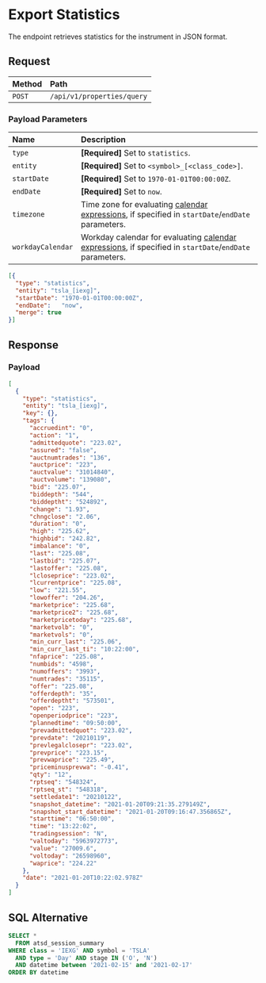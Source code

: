 # Export Statistics

The endpoint retrieves statistics for the instrument in JSON format.

## Request

| **Method** | **Path** |
|:---|:---|
| `POST` | `/api/v1/properties/query` |

### Payload Parameters

| **Name** | **Description** |
|:---|:---|
| `type` | **[Required]** Set to `statistics`. |
| `entity` | **[Required]** Set to `<symbol>_[<class_code>]`. |
| `startDate` | **[Required]** Set to `1970-01-01T00:00:00Z`.  |
| `endDate` | **[Required]** Set to `now`. |
| `timezone` | Time zone for evaluating [calendar expressions](../shared/calendar.md), if specified in `startDate`/`endDate` parameters. |
| `workdayCalendar` | Workday calendar for evaluating [calendar expressions](../shared/calendar.md), if specified in `startDate`/`endDate` parameters. |

```json
[{
  "type": "statistics",
  "entity": "tsla_[iexg]",
  "startDate": "1970-01-01T00:00:00Z",
  "endDate":   "now",
  "merge": true
}]
```

## Response

### Payload

```json
[
  {
    "type": "statistics",
    "entity": "tsla_[iexg]",
    "key": {},
    "tags": {
      "accruedint": "0",
      "action": "1",
      "admittedquote": "223.02",
      "assured": "false",
      "auctnumtrades": "136",
      "auctprice": "223",
      "auctvalue": "31014840",
      "auctvolume": "139080",
      "bid": "225.07",
      "biddepth": "544",
      "biddeptht": "524892",
      "change": "1.93",
      "chngclose": "2.06",
      "duration": "0",
      "high": "225.62",
      "highbid": "242.82",
      "imbalance": "0",
      "last": "225.08",
      "lastbid": "225.07",
      "lastoffer": "225.08",
      "lcloseprice": "223.02",
      "lcurrentprice": "225.08",
      "low": "221.55",
      "lowoffer": "204.26",
      "marketprice": "225.68",
      "marketprice2": "225.68",
      "marketpricetoday": "225.68",
      "marketvolb": "0",
      "marketvols": "0",
      "min_curr_last": "225.06",
      "min_curr_last_ti": "10:22:00",
      "nfaprice": "225.08",
      "numbids": "4598",
      "numoffers": "3993",
      "numtrades": "35115",
      "offer": "225.08",
      "offerdepth": "35",
      "offerdeptht": "573501",
      "open": "223",
      "openperiodprice": "223",
      "plannedtime": "09:50:00",
      "prevadmittedquot": "223.02",
      "prevdate": "20210119",
      "prevlegalclosepr": "223.02",
      "prevprice": "223.15",
      "prevwaprice": "225.49",
      "priceminusprevwa": "-0.41",
      "qty": "12",
      "rptseq": "548324",
      "rptseq_st": "548318",
      "settledate1": "20210122",
      "snapshot_datetime": "2021-01-20T09:21:35.279149Z",
      "snapshot_start_datetime": "2021-01-20T09:16:47.356865Z",
      "starttime": "06:50:00",
      "time": "13:22:02",
      "tradingsession": "N",
      "valtoday": "5963972773",
      "value": "27009.6",
      "voltoday": "26598960",
      "waprice": "224.22"
    },
    "date": "2021-01-20T10:22:02.978Z"
  }
]
```

## SQL Alternative

```sql
SELECT *
  FROM atsd_session_summary
WHERE class = 'IEXG' AND symbol = 'TSLA'
  AND type = 'Day' AND stage IN ('O', 'N')
  AND datetime between '2021-02-15' and '2021-02-17'
ORDER BY datetime
```